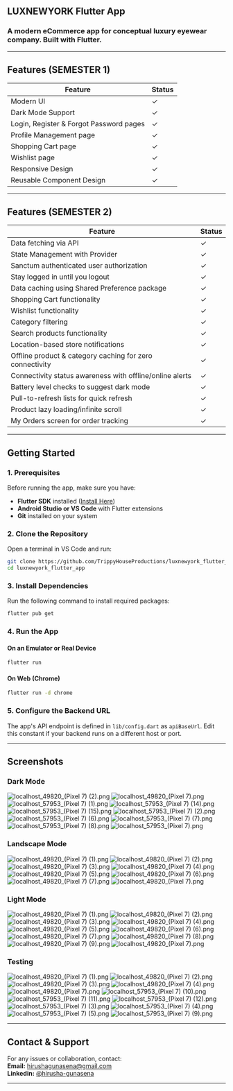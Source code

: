 ## **LUXNEWYORK Flutter App**

### **A modern eCommerce app for conceptual luxury eyewear company. Built with Flutter.**

---

## **Features (SEMESTER 1)**

| Feature | Status |
| --- | --- |
| Modern UI | ✓ |
| Dark Mode Support | ✓ |
| Login, Register & Forgot Password pages | ✓ |
| Profile Management page | ✓ |
| Shopping Cart page | ✓ |
| Wishlist page | ✓ |
| Responsive Design | ✓ |
| Reusable Component Design | ✓ |

---

## **Features (SEMESTER 2)**

| Feature | Status |
| --- | --- |
| Data fetching via API | ✓ |
| State Management with Provider | ✓ |
| Sanctum authenticated user authorization | ✓ |
| Stay logged in until you logout | ✓ |
| Data caching using Shared Preference package | ✓ |
| Shopping Cart functionality | ✓ |
| Wishlist functionality | ✓ |
| Category filtering | ✓ |
| Search products functionality | ✓ |
| Location-based store notifications | ✓ |
| Offline product & category caching for zero connectivity | ✓ |
| Connectivity status awareness with offline/online alerts | ✓ |
| Battery level checks to suggest dark mode | ✓ |
| Pull-to-refresh lists for quick refresh | ✓ |
| Product lazy loading/infinite scroll | ✓ |
| My Orders screen for order tracking | ✓ |

---

## **Getting Started**

### **1. Prerequisites**

Before running the app, make sure you have:

- **Flutter SDK** installed ([Install Here](https://flutter.dev/docs/get-started/install))
- **Android Studio or VS Code** with Flutter extensions
- **Git** installed on your system

### **2️. Clone the Repository**

Open a terminal in VS Code and run:

```sh
git clone https://github.com/TrippyHouseProductions/luxnewyork_flutter_app.git
cd luxnewyork_flutter_app
```

### **3️. Install Dependencies**

Run the following command to install required packages:

```sh
flutter pub get
```

### **4️. Run the App**

#### **On an Emulator or Real Device**

```sh
flutter run
```

#### **On Web (Chrome)**

```sh
flutter run -d chrome
```

### **5. Configure the Backend URL**

The app's API endpoint is defined in `lib/config.dart` as `apiBaseUrl`.
Edit this constant if your backend runs on a different host or port.

---

## **Screenshots**
### Dark Mode
![localhost_49820_(Pixel 7) (2).png](Screenshots/Dark%20Mode/localhost_49820_%28Pixel%207%29%20%282%29.png)
![localhost_49820_(Pixel 7).png](Screenshots/Dark%20Mode/localhost_49820_%28Pixel%207%29.png)
![localhost_57953_(Pixel 7) (1).png](Screenshots/Dark%20Mode/localhost_57953_%28Pixel%207%29%20%281%29.png)
![localhost_57953_(Pixel 7) (14).png](Screenshots/Dark%20Mode/localhost_57953_%28Pixel%207%29%20%2814%29.png)
![localhost_57953_(Pixel 7) (15).png](Screenshots/Dark%20Mode/localhost_57953_%28Pixel%207%29%20%2815%29.png)
![localhost_57953_(Pixel 7) (2).png](Screenshots/Dark%20Mode/localhost_57953_%28Pixel%207%29%20%282%29.png)
![localhost_57953_(Pixel 7) (6).png](Screenshots/Dark%20Mode/localhost_57953_%28Pixel%207%29%20%286%29.png)
![localhost_57953_(Pixel 7) (7).png](Screenshots/Dark%20Mode/localhost_57953_%28Pixel%207%29%20%287%29.png)
![localhost_57953_(Pixel 7) (8).png](Screenshots/Dark%20Mode/localhost_57953_%28Pixel%207%29%20%288%29.png)
![localhost_57953_(Pixel 7).png](Screenshots/Dark%20Mode/localhost_57953_%28Pixel%207%29.png)

### Landscape Mode
![localhost_49820_(Pixel 7) (1).png](Screenshots/Landscape%20Mode/localhost_49820_%28Pixel%207%29%20%281%29.png)
![localhost_49820_(Pixel 7) (2).png](Screenshots/Landscape%20Mode/localhost_49820_%28Pixel%207%29%20%282%29.png)
![localhost_49820_(Pixel 7) (3).png](Screenshots/Landscape%20Mode/localhost_49820_%28Pixel%207%29%20%283%29.png)
![localhost_49820_(Pixel 7) (4).png](Screenshots/Landscape%20Mode/localhost_49820_%28Pixel%207%29%20%284%29.png)
![localhost_49820_(Pixel 7) (5).png](Screenshots/Landscape%20Mode/localhost_49820_%28Pixel%207%29%20%285%29.png)
![localhost_49820_(Pixel 7) (6).png](Screenshots/Landscape%20Mode/localhost_49820_%28Pixel%207%29%20%286%29.png)
![localhost_49820_(Pixel 7) (7).png](Screenshots/Landscape%20Mode/localhost_49820_%28Pixel%207%29%20%287%29.png)
![localhost_49820_(Pixel 7).png](Screenshots/Landscape%20Mode/localhost_49820_%28Pixel%207%29.png)

### Light Mode
![localhost_49820_(Pixel 7) (1).png](Screenshots/Light%20Mode/localhost_49820_%28Pixel%207%29%20%281%29.png)
![localhost_49820_(Pixel 7) (2).png](Screenshots/Light%20Mode/localhost_49820_%28Pixel%207%29%20%282%29.png)
![localhost_49820_(Pixel 7) (3).png](Screenshots/Light%20Mode/localhost_49820_%28Pixel%207%29%20%283%29.png)
![localhost_49820_(Pixel 7) (4).png](Screenshots/Light%20Mode/localhost_49820_%28Pixel%207%29%20%284%29.png)
![localhost_49820_(Pixel 7) (5).png](Screenshots/Light%20Mode/localhost_49820_%28Pixel%207%29%20%285%29.png)
![localhost_49820_(Pixel 7) (6).png](Screenshots/Light%20Mode/localhost_49820_%28Pixel%207%29%20%286%29.png)
![localhost_49820_(Pixel 7) (7).png](Screenshots/Light%20Mode/localhost_49820_%28Pixel%207%29%20%287%29.png)
![localhost_49820_(Pixel 7) (8).png](Screenshots/Light%20Mode/localhost_49820_%28Pixel%207%29%20%288%29.png)
![localhost_49820_(Pixel 7) (9).png](Screenshots/Light%20Mode/localhost_49820_%28Pixel%207%29%20%289%29.png)
![localhost_49820_(Pixel 7).png](Screenshots/Light%20Mode/localhost_49820_%28Pixel%207%29.png)

### Testing
![localhost_49820_(Pixel 7) (1).png](Screenshots/Testing/localhost_49820_%28Pixel%207%29%20%281%29.png)
![localhost_49820_(Pixel 7) (2).png](Screenshots/Testing/localhost_49820_%28Pixel%207%29%20%282%29.png)
![localhost_49820_(Pixel 7) (3).png](Screenshots/Testing/localhost_49820_%28Pixel%207%29%20%283%29.png)
![localhost_49820_(Pixel 7) (4).png](Screenshots/Testing/localhost_49820_%28Pixel%207%29%20%284%29.png)
![localhost_49820_(Pixel 7).png](Screenshots/Testing/localhost_49820_%28Pixel%207%29.png)
![localhost_57953_(Pixel 7) (10).png](Screenshots/Testing/localhost_57953_%28Pixel%207%29%20%2810%29.png)
![localhost_57953_(Pixel 7) (11).png](Screenshots/Testing/localhost_57953_%28Pixel%207%29%20%2811%29.png)
![localhost_57953_(Pixel 7) (12).png](Screenshots/Testing/localhost_57953_%28Pixel%207%29%20%2812%29.png)
![localhost_57953_(Pixel 7) (3).png](Screenshots/Testing/localhost_57953_%28Pixel%207%29%20%283%29.png)
![localhost_57953_(Pixel 7) (4).png](Screenshots/Testing/localhost_57953_%28Pixel%207%29%20%284%29.png)
![localhost_57953_(Pixel 7) (5).png](Screenshots/Testing/localhost_57953_%28Pixel%207%29%20%285%29.png)
![localhost_57953_(Pixel 7) (9).png](Screenshots/Testing/localhost_57953_%28Pixel%207%29%20%289%29.png)

---

## **Contact & Support**

For any issues or collaboration, contact:  
**Email:** [hirushagunasena@gmail.com](mailto:hirushagunasena@gmail.com)  
**Linkedin:** [@hirusha-gunasena](https://linkedin.com/in/hirusha-gunasena)

---
